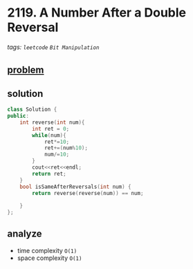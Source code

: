# 2119. A Number After a Double Reversal

###### tags: `leetcode` `Bit Manipulation`


## [problem](https://leetcode.com/problems/a-number-after-a-double-reversal/)



## solution

```c++
class Solution {
public:
    int reverse(int num){
        int ret = 0;
        while(num){
            ret*=10;
            ret+=(num%10);
            num/=10;
        }
        cout<<ret<<endl;
        return ret;
    }
    bool isSameAfterReversals(int num) {
        return reverse(reverse(num)) == num;
        
    }
};
```
## analyze
- time complexity `O(1)` 
- space complexity `O(1)`
